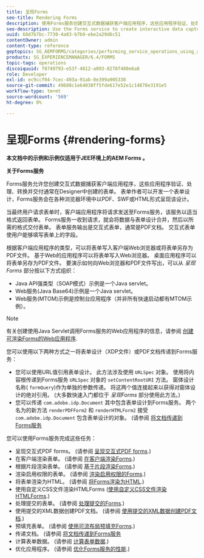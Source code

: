 ```yaml
---
title: 呈现Forms
seo-title: Rendering Forms
description: 使用Forms服务创建交互式数据捕获客户端应用程序，这些应用程序验证、处理、转换并交付通常在Designer中创建的表单。 表单作者可以开发一个表单设计，Forms服务会在各种浏览器环境中以PDF、SWF或HTML形式呈现该设计。
seo-description: Use the Forms service to create interactive data capture client applications that validate, process, transform, and deliver forms typically created in Designer. Form authors can develop a single form design that the Forms service renders in PDF, SWF, or HTML in various browser environments.
uuid: 68d7b7bc-7730-4a83-b7b9-ebe2a29d6c51
contentOwner: admin
content-type: reference
geptopics: SG_AEMFORMS/categories/performing_service_operations_using_apis
products: SG_EXPERIENCEMANAGER/6.4/FORMS
topic-tags: operations
discoiquuid: f8749793-e53f-4812-a093-8278f480e6a8
role: Developer
exl-id: ec9ccf04-7cec-493a-91ab-0e399a905338
source-git-commit: 49688c1e64038ff5fde617e52e1c14878e3191e5
workflow-type: tm+mt
source-wordcount: '569'
ht-degree: 0%

---
```


# 呈现Forms {#rendering-forms}

**本文档中的示例和示例仅适用于JEE环境上的AEM Forms 。**

**关于Forms服务**

Forms服务允许您创建交互式数据捕获客户端应用程序，这些应用程序验证、处理、转换并交付通常在Designer中创建的表单。 表单作者可以开发一个表单设计，Forms服务会在各种浏览器环境中以PDF、SWF或HTML形式呈现该设计。

当最终用户请求表单时，客户端应用程序将请求发送至Forms服务，该服务以适当格式返回表单。 Forms服务一收到请求，就会将数据与表单设计合并，然后以所需的格式交付表单。 表单服务输出是交互式表单，通常是PDF文档。 交互式表单使用户能够填写表单上的字段。

根据客户端应用程序的类型，可以将表单写入客户端Web浏览器或将表单另存为PDF文件。 基于Web的应用程序可以将表单写入Web浏览器。 桌面应用程序可以将表单另存为PDF文件。 要演示如何向Web浏览器和PDF文件写出，可以从 *呈现Forms* 部分按以下方式组织：

* Java API强类型（SOAP模式）示例是一个Java servlet。
* Web服务(Java Base64)示例是一个Java servlet。
* Web服务(MTOM)示例是控制台应用程序（并非所有快速启动都有MTOM示例）。

>[!NOTE]
>
>有关创建使用Java Servlet调用Forms服务的Web应用程序的信息，请参阅 [创建可渲染Forms的Web应用程序](/help/forms/developing/creating-web-applications-renders-forms.md).

您可以使用以下两种方式之一将表单设计（XDP文件）或PDF文档传递到Forms服务：

* 您可以使用URL值引用表单设计。 此方法涉及使用 `URLSpec` 对象。 使用将内容根传递到Forms服务 `URLSpec` 对象的 `setContentRootURI` 方法。 窗体设计名称( `formQuery`)作为单独的参数传递。 将这两个值连接起来以获得对窗体设计的绝对引用。 (大多数快速入门都位于 *呈现Forms* 部分使用此方法。)
* 您可以传递 `com.adobe.idp.Document` 其中包含表单设计到Forms服务。 两个名为的新方法 `renderPDFForm2` 和 `renderHTMLForm2` 接受 `com.adobe.idp.Document` 包含表单设计的对象。 (请参阅 [将文档传递到Forms服务](/help/forms/developing/passing-documents-forms-service.md)

您可以使用Forms服务完成这些任务：

* 呈现交互式PDF forms。 (请参阅 [呈现交互式PDF forms](/help/forms/developing/rendering-interactive-pdf-forms.md).)
* 在客户端渲染表单。 (请参阅 [在客户端渲染Forms](/help/forms/developing/rendering-forms-client.md).)
* 根据片段渲染表单。 (请参阅 [基于片段渲染Forms](/help/forms/developing/rendering-forms-based-fragments.md).)
* 渲染启用权限的表单。 (请参阅 [渲染启用权限的Forms](/help/forms/developing/rendering-rights-enabled-forms.md).)
* 将表单渲染为HTML。 (请参阅 [将Forms渲染为HTML](/help/forms/developing/rendering-forms-html.md).)
* 使用自定义CSS文件渲染HTMLForms ([使用自定义CSS文件渲染HTMLForms](/help/forms/developing/rendering-html-forms-using-custom.md).)
* 处理提交的表单。 (请参阅 [处理提交的Forms](/help/forms/developing/handling-submitted-forms.md).)
* 使用提交的XML数据创建PDF文档。 (请参阅 [使用提交的XML数据创建PDF文档](/help/forms/developing/creating-pdf-documents-submitted-xml.md).)
* 预填充表单。 (请参阅 [使用可流布局预填充Forms](/help/forms/developing/prepopulating-forms-flowable-layouts.md).)
* 传递文档。 (请参阅 [将文档传递到Forms服务](/help/forms/developing/passing-documents-forms-service.md)
* 计算表单数据。 (请参阅 [计算表单数据](/help/forms/developing/calculating-form-data.md).)
* 优化应用程序。 (请参阅 [优化Forms服务的性能](/help/forms/developing/optimizing-performance-forms-service.md).)
